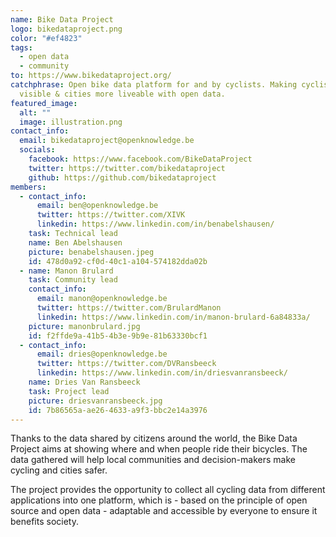 ```yaml
---
name: Bike Data Project
logo: bikedataproject.png
color: "#ef4823"
tags:
  - open data
  - community
to: https://www.bikedataproject.org/
catchphrase: Open bike data platform for and by cyclists. Making cyclists more
  visible & cities more liveable with open data.
featured_image:
  alt: ""
  image: illustration.png
contact_info:
  email: bikedataproject@openknowledge.be
  socials:
    facebook: https://www.facebook.com/BikeDataProject
    twitter: https://twitter.com/bikedataproject
    github: https://github.com/bikedataproject
members:
  - contact_info:
      email: ben@openknowledge.be
      twitter: https://twitter.com/XIVK
      linkedin: https://www.linkedin.com/in/benabelshausen/
    task: Technical lead
    name: Ben Abelshausen
    picture: benabelshausen.jpeg
    id: 478d0a92-cf0d-40c1-a104-574182dda02b
  - name: Manon Brulard
    task: Community lead
    contact_info:
      email: manon@openknowledge.be
      twitter: https://twitter.com/BrulardManon
      linkedin: https://www.linkedin.com/in/manon-brulard-6a84833a/
    picture: manonbrulard.jpg
    id: f2ffde9a-41b5-4b3e-9b9e-81b63330bcf1
  - contact_info:
      email: dries@openknowledge.be
      twitter: https://twitter.com/DVRansbeeck
      linkedin: https://www.linkedin.com/in/driesvanransbeeck/
    name: Dries Van Ransbeeck
    task: Project lead
    picture: driesvanransbeeck.jpg
    id: 7b86565a-ae26-4633-a9f3-bbc2e14a3976
---
```

Thanks to the data shared by citizens around the world, the Bike Data Project aims at showing where and when people ride their bicycles. The data gathered will help local communities and decision-makers make cycling and cities safer.

The project provides the opportunity to collect all cycling data from different applications into one platform, which is - based on the principle of open source and open data - adaptable and accessible by everyone to ensure it benefits society.